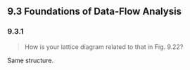 ## 9.3 Foundations of Data-Flow Analysis

### 9.3.1

> How is your lattice diagram related to that in Fig. 9.22?

Same structure.
